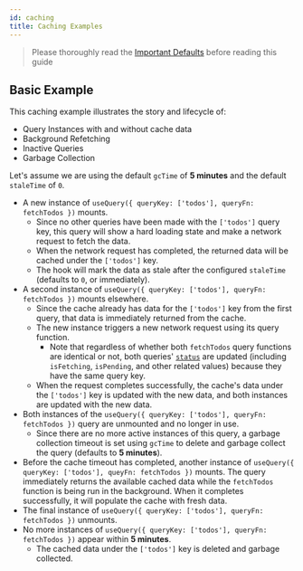```yaml
---
id: caching
title: Caching Examples
---
```


> Please thoroughly read the [Important Defaults](../guides/important-defaults) before reading this guide

## Basic Example

This caching example illustrates the story and lifecycle of:

- Query Instances with and without cache data
- Background Refetching
- Inactive Queries
- Garbage Collection

Let's assume we are using the default `gcTime` of **5 minutes** and the default `staleTime` of `0`.

- A new instance of `useQuery({ queryKey: ['todos'], queryFn: fetchTodos })` mounts.
  - Since no other queries have been made with the `['todos']` query key, this query will show a hard loading state and make a network request to fetch the data.
  - When the network request has completed, the returned data will be cached under the `['todos']` key.
  - The hook will mark the data as stale after the configured `staleTime` (defaults to `0`, or immediately).
- A second instance of `useQuery({ queryKey: ['todos'], queryFn: fetchTodos })` mounts elsewhere.
  - Since the cache already has data for the `['todos']` key from the first query, that data is immediately returned from the cache.
  - The new instance triggers a new network request using its query function.
    - Note that regardless of whether both `fetchTodos` query functions are identical or not, both queries' [`status`](../reference/useQuery) are updated (including `isFetching`, `isPending`, and other related values) because they have the same query key.
  - When the request completes successfully, the cache's data under the `['todos']` key is updated with the new data, and both instances are updated with the new data.
- Both instances of the `useQuery({ queryKey: ['todos'], queryFn: fetchTodos })` query are unmounted and no longer in use.
  - Since there are no more active instances of this query, a garbage collection timeout is set using `gcTime` to delete and garbage collect the query (defaults to **5 minutes**).
- Before the cache timeout has completed, another instance of `useQuery({ queryKey: ['todos'], queyFn: fetchTodos })` mounts. The query immediately returns the available cached data while the `fetchTodos` function is being run in the background. When it completes successfully, it will populate the cache with fresh data.
- The final instance of `useQuery({ queryKey: ['todos'], queryFn: fetchTodos })` unmounts.
- No more instances of `useQuery({ queryKey: ['todos'], queryFn: fetchTodos })` appear within **5 minutes**.
  - The cached data under the `['todos']` key is deleted and garbage collected.
